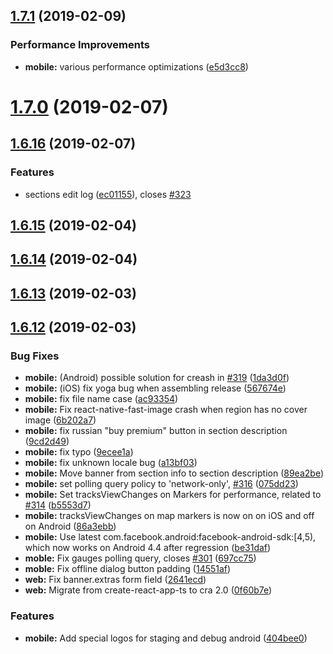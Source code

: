 ## [1.7.1](https://github.com/doomsower/whitewater/compare/@whitewater-guide/mobile@1.7.0...@whitewater-guide/mobile@1.7.1) (2019-02-09)

### Performance Improvements

- **mobile:** various performance optimizations ([e5d3cc8](https://github.com/doomsower/whitewater/commit/e5d3cc8))

# [1.7.0](https://github.com/doomsower/whitewater/compare/@whitewater-guide/mobile@1.6.16...@whitewater-guide/mobile@1.7.0) (2019-02-07)

## [1.6.16](https://github.com/doomsower/whitewater/compare/@whitewater-guide/mobile@1.6.15...@whitewater-guide/mobile@1.6.16) (2019-02-07)

### Features

- sections edit log ([ec01155](https://github.com/doomsower/whitewater/commit/ec01155)), closes [#323](https://github.com/doomsower/whitewater/issues/323)

## [1.6.15](https://github.com/doomsower/whitewater/compare/@whitewater-guide/mobile@1.6.14...@whitewater-guide/mobile@1.6.15) (2019-02-04)

## [1.6.14](https://github.com/doomsower/whitewater/compare/@whitewater-guide/mobile@1.6.13...@whitewater-guide/mobile@1.6.14) (2019-02-04)

## [1.6.13](https://github.com/doomsower/whitewater/compare/@whitewater-guide/mobile@1.6.12...@whitewater-guide/mobile@1.6.13) (2019-02-03)

## [1.6.12](https://github.com/doomsower/whitewater/compare/@whitewater-guide/mobile@1.6.12...@whitewater-guide/mobile@1.6.12) (2019-02-03)

### Bug Fixes

- **mobile:** (Android) possible solution for creash in [#319](https://github.com/doomsower/whitewater/issues/319) ([1da3d0f](https://github.com/doomsower/whitewater/commit/1da3d0f))
- **mobile:** (iOS) fix yoga bug when assembling release ([567674e](https://github.com/doomsower/whitewater/commit/567674e))
- **mobile:** fix file name case ([ac93354](https://github.com/doomsower/whitewater/commit/ac93354))
- **mobile:** Fix react-native-fast-image crash when region has no cover image ([6b202a7](https://github.com/doomsower/whitewater/commit/6b202a7))
- **mobile:** fix russian "buy premium" button in section description ([9cd2d49](https://github.com/doomsower/whitewater/commit/9cd2d49))
- **mobile:** fix typo ([9ecee1a](https://github.com/doomsower/whitewater/commit/9ecee1a))
- **mobile:** fix unknown locale bug ([a13bf03](https://github.com/doomsower/whitewater/commit/a13bf03))
- **mobile:** Move banner from section info to section description ([89ea2be](https://github.com/doomsower/whitewater/commit/89ea2be))
- **mobile:** set polling query policy to 'network-only', [#316](https://github.com/doomsower/whitewater/issues/316) ([075dd23](https://github.com/doomsower/whitewater/commit/075dd23))
- **mobile:** Set tracksViewChanges on Markers for performance, related to [#314](https://github.com/doomsower/whitewater/issues/314) ([b5553d7](https://github.com/doomsower/whitewater/commit/b5553d7))
- **mobile:** tracksViewChanges on map markers is now on on iOS and off on Android ([86a3ebb](https://github.com/doomsower/whitewater/commit/86a3ebb))
- **mobile:** Use latest com.facebook.android:facebook-android-sdk:[4,5), which now works on Android 4.4 after regression ([be31daf](https://github.com/doomsower/whitewater/commit/be31daf))
- **moble:** Fix gauges polling query, closes [#301](https://github.com/doomsower/whitewater/issues/301) ([697cc75](https://github.com/doomsower/whitewater/commit/697cc75))
- **moble:** Fix offline dialog button padding ([14551af](https://github.com/doomsower/whitewater/commit/14551af))
- **web:** Fix banner.extras form field ([2641ecd](https://github.com/doomsower/whitewater/commit/2641ecd))
- **web:** Migrate from create-react-app-ts to cra 2.0 ([0f60b7e](https://github.com/doomsower/whitewater/commit/0f60b7e))

### Features

- **mobile:** Add special logos for staging and debug android ([404bee0](https://github.com/doomsower/whitewater/commit/404bee0))
